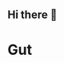## Hi there 👋
# Gut
<!--ial_ ✨ repository because its `README.md` (this file) appears on your GitHub profile.

**erguthub/erguthub** is a ✨ _spec
Here are some ideas to get you started:

-  I’m currently working on ...
- 🌱 I’m currently learning ...
- 👯 I’m looking to collaborate on ...
- 🤔 I’m looking for help with ...
- 💬 Ask me about ...
- 📫 How to reach me: ...
- 😄 Pronouns: ...
- ⚡ Fun fact: ...
-->
